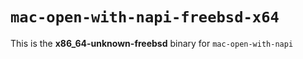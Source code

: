 # `mac-open-with-napi-freebsd-x64`

This is the **x86_64-unknown-freebsd** binary for `mac-open-with-napi`
